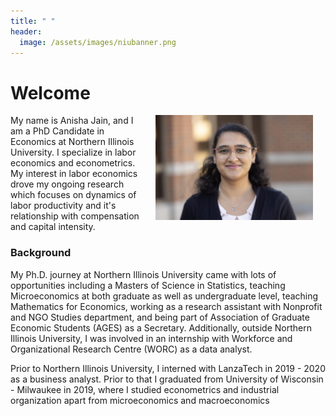 ```yaml
---
title: " "
header:
  image: /assets/images/niubanner.png
---
```


# Welcome​

<img src="https://github.com/AnishaJain41/Anisha-Jain-Profile/blob/main/assets/images/24-Anisha_Jain-1107-WD-03.jpg?raw=true" width="50%" hspace="20" align="right">


My name is Anisha Jain, and I am a PhD Candidate in Economics at Northern Illinois University. I specialize in labor economics and econometrics. My interest in labor economics drove my ongoing research which focuses on dynamics of labor productivity and it's relationship with compensation and capital intensity.


### Background
My Ph.D. journey at Northern Illinois University came with lots of opportunities including a Masters of Science in Statistics, teaching Microeconomics at both graduate as well as undergraduate level, teaching Mathematics for Economics, working as a research assistant with Nonprofit and NGO Studies department, and being part of Association of Graduate Economic Students (AGES) as a Secretary. Additionally, outside Northern Illinois University, I was involved in an internship with Workforce and Organizational Research Centre (WORC) as a data analyst.

Prior to Northern Illinois University, I interned with LanzaTech in 2019 - 2020 as a business analyst. Prior to that I graduated from University of Wisconsin - Milwaukee in 2019, where I studied econometrics and industrial organization apart from microeconomics and macroeconomics


